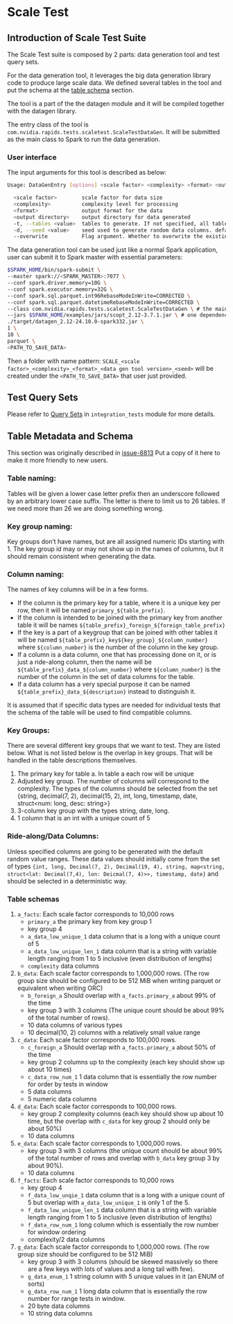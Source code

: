 # Scale Test

## Introduction of Scale Test Suite

The Scale Test suite is composed by 2 parts: data generation tool and test query
sets.

For the data generation tool, it leverages the big data generation library code
to produce large scale data. We defined several tables in the tool and put the schema
at the [table schema](#table-schema) section.

The tool is a part of the the datagen module and it will be compiled together with
the datagen library.

The entry class of the tool is `com.nvidia.rapids.tests.scaletest.ScaleTestDataGen`.
It will be submitted as the main class to Spark to run the data generation.

### User interface

The input arguments for this tool is described as below:

```bash
Usage: DataGenEntry [options] <scale factor> <complexity> <format> <output directory>

  <scale factor>        scale factor for data size
  <complexity>          complexity level for processing
  <format>              output format for the data
  <output directory>    output directory for data generated
  -t, --tables <value>  tables to generate. If not specified, all tables will be generated
  -d, --seed <value>    seed used to generate random data columns. default is 41 if not specified
  --overwrite           Flag argument. Whether to overwrite the existing data in the path.

```

The data generation tool can be used just like a normal Spark application, user
can submit it to Spark master with essential parameters:

```bash
$SPARK_HOME/bin/spark-submit \
--master spark://<SPARK_MASTER>:7077 \
--conf spark.driver.memory=10G \
--conf spark.executor.memory=32G \
--conf spark.sql.parquet.int96RebaseModeInWrite=CORRECTED \
--conf spark.sql.parquet.datetimeRebaseModeInWrite=CORRECTED \
--class com.nvidia.rapids.tests.scaletest.ScaleTestDataGen \ # the main class
--jars $SPARK_HOME/examples/jars/scopt_2.12-3.7.1.jar \ # one dependency jar just shipped with Spark under $SPARK_HOME
./target/datagen_2.12-24.10.0-spark332.jar \
1 \
10 \
parquet \
<PATH_TO_SAVE_DATA>
```

Then a folder with name pattern: `SCALE_<scale factor>_<complexity>_<format>_<data gen tool version>_<seed>`
will be created under the `<PATH_TO_SAVE_DATA>` that user just provided.

## Test Query Sets
Please refer to [Query Sets](../integration_tests/ScaleTest.md#query-sets) in `integration_tests` module for more details.

## Table Metadata and Schema

This section was originally described in [issue-8813](https://github.com/NVIDIA/spark-rapids/issues/8813#issue-1822958165)
Put a copy of it here to make it more friendly to new users.

### Table naming:

Tables will be given a lower case letter prefix then an underscore followed by an arbitrary lower case suffix. The letter is there to limit us to 26 tables. If we need more than 26 we are doing something wrong.

### Key group naming:

Key groups don’t have names, but are all assigned numeric IDs starting with 1. The key group id may or may not show up in the names of columns, but it should remain consistent when generating the data.

### Column naming:

The names of key columns will be in a few forms. 
   * If the column is the primary key for a table, where it is a unique key per row, then it will be named `primary_${table_prefix}`.
   * If the column is intended to be joined with the primary key from another table it will be names `${table_prefix}_foreign_${foreign_table_prefix}`
   * If the key is a part of a keygroup that can be joined with other tables it will be named `${table_prefix}_key${key_group}_${column_number}` where `${column_number}` is the number of the column in the key group.
   * If a column is a data column, one that has processing done on it, or is just a ride-along column, then the name will be `${table_prefix}_data_${column_number}` where `${column_number}` is the number of the column in the set of data columns for the table.
   * If a data column has a very special purpose it can be named `${table_prefix}_data_${description}` instead to distinguish it.

It is assumed that if specific data types are needed for individual tests that the schema of the table will be used to find compatible columns.

### Key Groups:

There are several different key groups that we want to test. They are listed below. What is not listed below is the overlap in key groups. That will be handled in the table descriptions themselves.
   1. The primary key for table a. In table a each row will be unique
   2. Adjusted key group. The number of columns will correspond to the complexity. The types of the columns should be selected from the set {string, decimal(7, 2), decimal(15, 2), int, long, timestamp, date, struct<num: long, desc: string>}
   3. 3-column key group with the types string, date, long.
   4. 1 column that is an int with a unique count of 5

### Ride-along/Data Columns:

Unless specified columns are going to be generated with the default random value ranges. These data values should initially come from the set of types `{int, long, Decimal(7, 2), Decimal(19, 4), string, map<string, struct<lat: Decimal(7,4), lon: Deicmal(7, 4)>>, timestamp, date}` and should be selected in a deterministic way.

### Table schemas

  1. `a_facts`: Each scale factor corresponds to 10,000 rows
      * `primary_a` the primary key from key group 1
      * key group 4
      * `a_data_low_unique_1` data column that is a long with a unique count of 5
      * `a_data_low_unique_len_1` data column that is a string with variable length ranging from 1 to 5 inclusive (even distribution of lengths)
      * `complexity` data columns
   2. `b_data`: Each scale factor corresponds to 1,000,000 rows. (The row group size should be configured to be 512 MiB when writing parquet or equivalent when writing ORC)
      * `b_foreign_a` Should overlap with `a_facts.primary_a` about 99% of the time
      * key group 3 with 3 columns (The unique count should be about 99% of the total number of rows).
      * 10 data columns of various types
      * 10 decimal(10, 2) columns with a relatively small value range
  3. `c_data`: Each scale factor corresponds to 100,000 rows.
      * `c_foreign_a` Should overlap with `a_facts.primary_a` about 50% of the time
      * key group 2 columns up to the complexity (each key should show up about 10 times)
      * `c_data_row_num_1` 1 data column that is essentially the row number for order by tests in window
      * 5 data columns
      * 5 numeric data columns
   4. `d_data`: Each scale factor corresponds to 100,000 rows.
      * key group 2 complexity columns (each key should show up about 10 time, but the overlap with `c_data` for key group 2 should only be about 50%)
      * 10 data columns
   5. `e_data`: Each scale factor corresponds to 1,000,000 rows.
      * key group 3 with 3 columns (the unique count should be about 99% of the total number of rows and overlap with `b_data` key group 3 by about 90%).
      * 10 data columns
   6. `f_facts`: Each scale factor corresponds to 10,000 rows
      * key group 4
      * `f_data_low_unqie_1` data column that is a long with a unique count of 5 but overlap with `a_data_low_unique_1` is only 1 of the 5.
      * `f_data_low_unique_len_1` data column that is a string with variable length ranging from 1 to 5 inclusive (even distribution of lengths)
      * `f_data_row_num_1` long column which is essentially the row number for window ordering
      * complexity/2 data columns
   7. `g_data`: Each scale factor corresponds to 1,000,000 rows. (The row group size should be configured to be 512 MiB)
      * key group 3 with 3 columns (should be skewed massively so there are a few keys with lots of values and a long tail with few).
      * `g_data_enum_1` 1 string column with 5 unique values in it (an ENUM of sorts)
      * `g_data_row_num_1` 1 long data column that is essentially the row number for range tests in window.
      * 20 byte data columns
      * 10 string data columns

